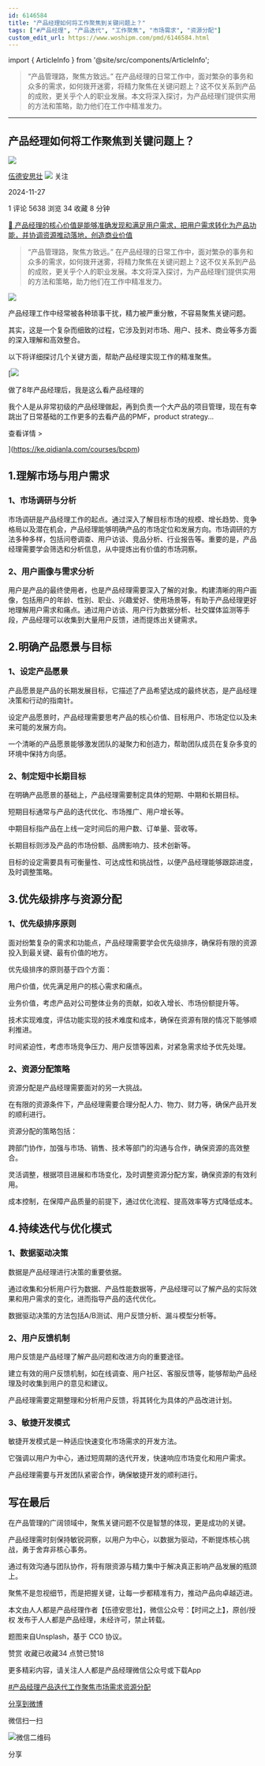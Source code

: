 ```yaml
---
id: 6146584
title: "产品经理如何将工作聚焦到关键问题上？"
tags: ["#产品经理", "产品迭代", "工作聚焦", "市场需求", "资源分配"]
custom_edit_url: https://www.woshipm.com/pmd/6146584.html
---
```

import { ArticleInfo } from '@site/src/components/ArticleInfo';

<ArticleInfo
    author="伍德安思壮"
    authorLink="https://www.woshipm.com/u/961630"
    published="2024-11-27"
    views={5638}
    comments={1}
    collects={34}
/>

> “产品管理路，聚焦方致远。” 在产品经理的日常工作中，面对繁杂的事务和众多的需求，如何拨开迷雾，将精力聚焦在关键问题上？这不仅关系到产品的成败，更关乎个人的职业发展。本文将深入探讨，为产品经理们提供实用的方法和策略，助力他们在工作中精准发力。

---

## 产品经理如何将工作聚焦到关键问题上？

[![](https://static.woshipm.com/WX_U_201910_20191010113918_3630.jpg?imageView2/1/w/72/h/72/q/100)](https://www.woshipm.com/u/961630)

[伍德安思壮](https://www.woshipm.com/u/961630) ![](https://static.woshipm.com/tag/1121_1@2x.png) 关注

2024-11-27

1 评论 5638 浏览 34 收藏 8 分钟

[🔗 产品经理的核心价值是能够准确发现和满足用户需求，把用户需求转化为产品功能，并协调资源推动落地，创造商业价值](https://ke.qidianla.com/courses/90pm)

> “产品管理路，聚焦方致远。” 在产品经理的日常工作中，面对繁杂的事务和众多的需求，如何拨开迷雾，将精力聚焦在关键问题上？这不仅关系到产品的成败，更关乎个人的职业发展。本文将深入探讨，为产品经理们提供实用的方法和策略，助力他们在工作中精准发力。

![](https://image.woshipm.com/2024/10/23/00212fec-9140-11ef-8da6-00163e142b65.png)

产品经理工作中经常被各种琐事干扰，精力被严重分散，不容易聚焦关键问题。

其实，这是一个复杂而细致的过程，它涉及到对市场、用户、技术、商业等多方面的深入理解和高效整合。

以下将详细探讨几个关键方面，帮助产品经理实现工作的精准聚焦。

[![](https://image.woshipm.com/2023/08/02/bf59b8ba-30e4-11ee-88e7-00163e0b5ff3.png)

做了8年产品经理后，我是这么看产品经理的

我个人是从非常初级的产品经理做起，再到负责一个大产品的项目管理，现在有幸跳出了日常基础的工作更多的去看产品的PMF，product strategy...

查看详情 >

](https://ke.qidianla.com/courses/bcpm)

## 1.理解市场与用户需求

### 1、市场调研与分析

市场调研是产品经理工作的起点。通过深入了解目标市场的规模、增长趋势、竞争格局以及潜在机会，产品经理能够明确产品的市场定位和发展方向。市场调研的方法多种多样，包括问卷调查、用户访谈、竞品分析、行业报告等。重要的是，产品经理需要学会筛选和分析信息，从中提炼出有价值的市场洞察。

### 2、用户画像与需求分析

用户是产品的最终使用者，也是产品经理需要深入了解的对象。构建清晰的用户画像，包括用户的年龄、性别、职业、兴趣爱好、使用场景等，有助于产品经理更好地理解用户需求和痛点。通过用户访谈、用户行为数据分析、社交媒体监测等手段，产品经理可以收集到大量用户反馈，进而提炼出关键需求。

## 2.明确产品愿景与目标

### 1、设定产品愿景

产品愿景是产品的长期发展目标，它描述了产品希望达成的最终状态，是产品经理决策和行动的指南针。

设定产品愿景时，产品经理需要思考产品的核心价值、目标用户、市场定位以及未来可能的发展方向。

一个清晰的产品愿景能够激发团队的凝聚力和创造力，帮助团队成员在复杂多变的环境中保持方向感。

### 2、制定短中长期目标

在明确产品愿景的基础上，产品经理需要制定具体的短期、中期和长期目标。

短期目标通常与产品的迭代优化、市场推广、用户增长等。

中期目标指产品在上线一定时间后的用户数、订单量、营收等。

长期目标则涉及产品的市场份额、品牌影响力、技术创新等。

目标的设定需要具有可衡量性、可达成性和挑战性，以便产品经理能够跟踪进度，及时调整策略。

## 3.优先级排序与资源分配

### 1、优先级排序原则

面对纷繁复杂的需求和功能点，产品经理需要学会优先级排序，确保将有限的资源投入到最关键、最有价值的地方。

优先级排序的原则基于四个方面：

用户价值，优先满足用户的核心需求和痛点。

业务价值，考虑产品对公司整体业务的贡献，如收入增长、市场份额提升等。

技术实现难度，评估功能实现的技术难度和成本，确保在资源有限的情况下能够顺利推进。

时间紧迫性，考虑市场竞争压力、用户反馈等因素，对紧急需求给予优先处理。

### 2、资源分配策略

资源分配是产品经理需要面对的另一大挑战。

在有限的资源条件下，产品经理需要合理分配人力、物力、财力等，确保产品开发的顺利进行。

资源分配的策略包括：

跨部门协作，加强与市场、销售、技术等部门的沟通与合作，确保资源的高效整合。

灵活调整，根据项目进展和市场变化，及时调整资源分配方案，确保资源的有效利用。

成本控制，在保障产品质量的前提下，通过优化流程、提高效率等方式降低成本。

## 4.持续迭代与优化模式

### 1、数据驱动决策

数据是产品经理进行决策的重要依据。

通过收集和分析用户行为数据、产品性能数据等，产品经理可以了解产品的实际效果和用户需求的变化，进而指导产品的迭代优化。

数据驱动决策的方法包括A/B测试、用户反馈分析、漏斗模型分析等。

### 2、用户反馈机制

用户反馈是产品经理了解产品问题和改进方向的重要途径。

建立有效的用户反馈机制，如在线调查、用户社区、客服反馈等，能够帮助产品经理及时收集到用户的意见和建议。

产品经理需要定期整理和分析用户反馈，将其转化为具体的产品改进计划。

### 3、敏捷开发模式

敏捷开发模式是一种适应快速变化市场需求的开发方法。

它强调以用户为中心，通过短周期的迭代开发，快速响应市场变化和用户需求。

产品经理需要与开发团队紧密合作，确保敏捷开发的顺利进行。

## 写在最后

在产品管理的广阔领域中，聚焦关键问题不仅是智慧的体现，更是成功的关键。

产品经理需时刻保持敏锐洞察，以用户为中心，以数据为驱动，不断提炼核心挑战，勇于舍弃非核心事务。

通过有效沟通与团队协作，将有限资源与精力集中于解决真正影响产品发展的瓶颈上。

聚焦不是忽视细节，而是把握关键，让每一步都精准有力，推动产品向卓越迈进。

本文由人人都是产品经理作者【伍德安思壮】，微信公众号：【时间之上】，原创/授权 发布于人人都是产品经理，未经许可，禁止转载。

题图来自Unsplash，基于 CC0 协议。

赞赏 收藏已收藏34 点赞已赞18

更多精彩内容，请关注人人都是产品经理微信公众号或下载App

[#产品经理](https://www.woshipm.com/tag/%e4%ba%a7%e5%93%81%e7%bb%8f%e7%90%86)[产品迭代](https://www.woshipm.com/tag/%e4%ba%a7%e5%93%81%e8%bf%ad%e4%bb%a3)[工作聚焦](https://www.woshipm.com/tag/%e5%b7%a5%e4%bd%9c%e8%81%9a%e7%84%a6)[市场需求](https://www.woshipm.com/tag/%e5%b8%82%e5%9c%ba%e9%9c%80%e6%b1%82)[资源分配](https://www.woshipm.com/tag/%e8%b5%84%e6%ba%90%e5%88%86%e9%85%8d)

[分享到微博](https://service.weibo.com/share/share.php?appkey=2775287854&title=产品经理如何将工作聚焦到关键问题上？&url=https://www.woshipm.com/pmd/6146584.html&pic=https://image.woshipm.com/2024/10/23/00212fec-9140-11ef-8da6-00163e142b65.png)

微信扫一扫

![微信二维码](https://api.pwmqr.com/qrcode/create/?url=https://www.woshipm.com/pmd/6146584.html)

分享